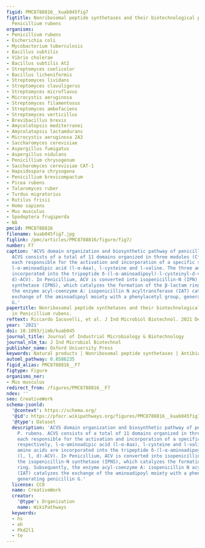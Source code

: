 ```yaml
---
figid: PMC8788816__kuab045fig7
figtitle: Nonribosomal peptide synthetases and their biotechnological potential in
  Penicillium rubens
organisms:
- Penicillium rubens
- Escherichia coli
- Mycobacterium tuberculosis
- Bacillus subtilis
- Vibrio cholerae
- Bacillus subtilis At2
- Streptomyces coelicolor
- Bacillus licheniformis
- Streptomyces lividans
- Streptomyces clavuligerus
- Streptomyces microflavus
- Microcystis aeruginosa
- Streptomyces filamentosus
- Streptomyces ambofaciens
- Streptomyces verticillus
- Brevibacillus brevis
- Amycolatopsis mediterranei
- Amycolatopsis lactamdurans
- Microcystis aeruginosa 2A3
- Saccharomyces cerevisiae
- Aspergillus fumigatus
- Aspergillus nidulans
- Penicillium chrysogenum
- Saccharomyces cerevisiae CAT-1
- Hapsidospora chrysogena
- Penicillium brevicompactum
- Picea rubens
- Talaromyces ruber
- Turdus migratorius
- Rutilus frisii
- Homo sapiens
- Mus musculus
- Spodoptera frugiperda
- NA
pmcid: PMC8788816
filename: kuab045fig7.jpg
figlink: /pmc/articles/PMC8788816/figure/fig7/
number: F7
caption: 'ACVS domain organization and biosynthetic pathway of penicillin in P. rubens.
  ACVS consists of a total of 11 domains organized in three modules (C*AT1-CAT2-CATETe3),
  each responsible for the activation and incorporation of a specific substrate: respectively,
  l-α-aminoadipic acid (l-α-Aaa), l-cysteine and l-valine. The three amino acids are
  incorporated into the tripeptide δ-(l-α-aminoadipoyl)-l-cysteinyl-d-valine (l, l,
  d)-ACV). In Penicillium, ACV is converted into isopenicillin-N (IPN) by the isopenicillin-N
  synthetase (IPNS), which catalyzes the formation of the β-lactam ring. Subsequently,
  the enzyme acyl-coenzyme A: isopenicillin N acyltransferase (IAT) catalyzes the
  exchange of the aminoadipoyl moiety with a phenylacetyl group, generating penicillin
  G.'
papertitle: Nonribosomal peptide synthetases and their biotechnological potential
  in Penicillium rubens.
reftext: Riccardo Iacovelli, et al. J Ind Microbiol Biotechnol. 2021 Dec;48(9-10):kuab045.
year: '2021'
doi: 10.1093/jimb/kuab045
journal_title: Journal of Industrial Microbiology & Biotechnology
journal_nlm_ta: J Ind Microbiol Biotechnol
publisher_name: Oxford University Press
keywords: Natural products | Nonribosomal peptide synthetases | Antibiotics
automl_pathway: 0.8586235
figid_alias: PMC8788816__F7
figtype: Figure
organisms_ner:
- Mus musculus
redirect_from: /figures/PMC8788816__F7
ndex: ''
seo: CreativeWork
schema-jsonld:
  '@context': https://schema.org/
  '@id': https://pfocr.wikipathways.org/figures/PMC8788816__kuab045fig7.html
  '@type': Dataset
  description: 'ACVS domain organization and biosynthetic pathway of penicillin in
    P. rubens. ACVS consists of a total of 11 domains organized in three modules (C*AT1-CAT2-CATETe3),
    each responsible for the activation and incorporation of a specific substrate:
    respectively, l-α-aminoadipic acid (l-α-Aaa), l-cysteine and l-valine. The three
    amino acids are incorporated into the tripeptide δ-(l-α-aminoadipoyl)-l-cysteinyl-d-valine
    (l, l, d)-ACV). In Penicillium, ACV is converted into isopenicillin-N (IPN) by
    the isopenicillin-N synthetase (IPNS), which catalyzes the formation of the β-lactam
    ring. Subsequently, the enzyme acyl-coenzyme A: isopenicillin N acyltransferase
    (IAT) catalyzes the exchange of the aminoadipoyl moiety with a phenylacetyl group,
    generating penicillin G.'
  license: CC0
  name: CreativeWork
  creator:
    '@type': Organization
    name: WikiPathways
  keywords:
  - hs
  - oh
  - Pkd2l1
  - te
---
```

